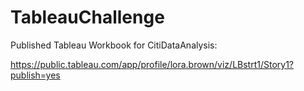 # TableauChallenge

Published Tableau Workbook for CitiDataAnalysis:

https://public.tableau.com/app/profile/lora.brown/viz/LBstrt1/Story1?publish=yes

